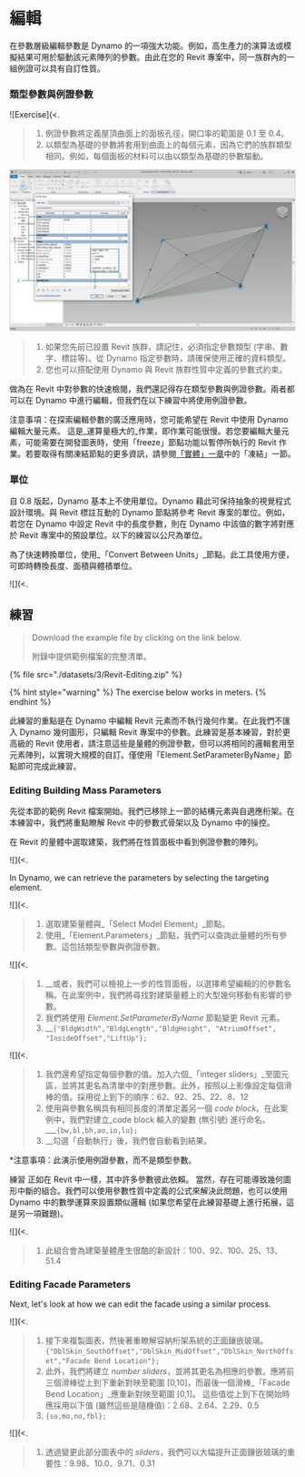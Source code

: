 # 編輯

在參數層級編輯參數是 Dynamo 的一項強大功能。例如，高生產力的演算法或模擬結果可用於驅動該元素陣列的參數。由此在您的 Revit 專案中，同一族群內的一組例證可以具有自訂性質。

### 類型參數與例證參數

![Exercise](<.

> 1. 例證參數將定義屋頂曲面上的面板孔徑，開口率的範圍是 0.1 至 0.4。
> 2. 以類型為基礎的參數將套用到曲面上的每個元素，因為它們的族群類型相同。例如，每個面板的材料可以由以類型為基礎的參數驅動。

![練習](./images/3/params.jpg)

> 1. 如果您先前已設置 Revit 族群，請記住，必須指定參數類型 (字串、數字、標註等)。從 Dynamo 指定參數時，請確保使用正確的資料類型。
> 2. 您也可以搭配使用 Dynamo 與 Revit 族群性質中定義的參數式約束。

做為在 Revit 中對參數的快速檢閱，我們還記得存在類型參數與例證參數。兩者都可以在 Dynamo 中進行編輯，但我們在以下練習中將使用例證參數。

注意事項：在探索編輯參數的廣泛應用時，您可能希望在 Revit 中使用 Dynamo 編輯大量元素。 這是_運算量極大的_作業，即作業可能很慢。若您要編輯大量元素，可能需要在開發圖表時，使用「freeze」節點功能以暫停所執行的 Revit 作業。若要取得有關凍結節點的更多資訊，請參閱[「實體」一章](../essential-nodes-and-concepts/5\_geometry-for-computational-design/5-6\_solids.md#freezing)中的「凍結」一節。


### 單位

自 0.8 版起，Dynamo 基本上不使用單位。Dynamo 藉此可保持抽象的視覺程式設計環境。與 Revit 標註互動的 Dynamo 節點將參考 Revit 專案的單位。例如，若您在 Dynamo 中設定 Revit 中的長度參數，則在 Dynamo 中該值的數字將對應於 Revit 專案中的預設單位。以下的練習以公尺為單位。

為了快速轉換單位，使用_「Convert Between Units」_節點。此工具使用方便，可即時轉換長度、面積與體積單位。

![](<.

## 練習

> Download the example file by clicking on the link below.
>
> 附錄中提供範例檔案的完整清單。

{% file src="./datasets/3/Revit-Editing.zip" %}

{% hint style="warning" %}
The exercise below works in meters.
{% endhint %}

此練習的重點是在 Dynamo 中編輯 Revit 元素而不執行幾何作業。在此我們不匯入 Dynamo 幾何圖形，只編輯 Revit 專案中的參數。此練習是基本練習，對於更高級的 Revit 使用者，請注意這些是量體的例證參數，但可以將相同的邏輯套用至元素陣列，以實現大規模的自訂。僅使用「Element.SetParameterByName」節點即可完成此練習。

### Editing Building Mass Parameters

先從本節的範例 Revit 檔案開始。我們已移除上一節的結構元素與自適應桁架。在本練習中，我們將重點瞭解 Revit 中的參數式骨架以及 Dynamo 中的操控。

在 Revit 的量體中選取建築，我們將在性質面板中看到例證參數的陣列。

![](<.

In Dynamo, we can retrieve the parameters by selecting the targeting element.

![](<.

> 1. 選取建築量體與_「Select Model Element」_節點。
> 2. 使用_「Element.Parameters」_節點，我們可以查詢此量體的所有參數。這包括類型參數與例證參數。

![](<.

> 1. __或者，我們可以檢視上一步的性質面板，以選擇希望編輯的的參數名稱。在此案例中，我們將尋找對建築量體上的大型幾何移動有影響的參數。
> 2. 我們將使用 _Element.SetParameterByName_ 節點變更 Revit 元素。
> 3. __`{"BldgWidth","BldgLength","BldgHeight", "AtriumOffset", "InsideOffset","LiftUp"};`

![](<.

> 1. 我們還希望指定每個參數的值。加入六個_「integer sliders」_至圖元區，並將其更名為清單中的對應參數。此外，按照以上影像設定每個滑棒的值。採用從上到下的順序：62、92、25、22、8、12
> 2. 使用與參數名稱具有相同長度的清單定義另一個 _code block_。在此案例中，我們對建立_code block 輸入的變數 (無引號) 進行命名。___`{bw,bl,bh,ao,io,lu};`
> 3. __勾選「自動執行」後，我們會自動看到結果。

*注意事項：此演示使用例證參數，而不是類型參數。


練習 正如在 Revit 中一樣，其中許多參數彼此依賴。 當然，存在可能導致幾何圖形中斷的組合。我們可以使用參數性質中定義的公式來解決此問題，也可以使用 Dynamo 中的數學運算來設置類似邏輯 (如果您希望在此練習基礎上進行拓展，這是另一項難題)。

![](<.

> 1. 此組合會為建築量體產生很酷的新設計：100、92、100、25、13、51.4

### Editing Facade Parameters

Next, let's look at how we can edit the facade using a similar process.

![](<.

> 1. 接下來複製圖表，然後著重瞭解容納桁架系統的正面鑲嵌玻璃。 `{"DblSkin_SouthOffset","DblSkin_MidOffset","DblSkin_NorthOffset","Facade Bend Location"};`
> 2. 此外，我們將建立 _number sliders_，並將其更名為相應的參數。應將前三個滑棒從上到下重新對映至範圍 [0,10]，而最後一個滑棒_「Facade Bend Location」_應重新對映至範圍 [0,1]。 這些值從上到下在開始時應採用以下值 (雖然這些是隨機值)：2.68、2.64、2.29、0.5
> 3. `{so,mo,no,fbl};`

![](<.

> 1. 透過變更此部分圖表中的 _sliders_，我們可以大幅提升正面鑲嵌玻璃的重要性：9.98、10.0、9.71、0.31
